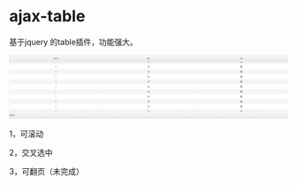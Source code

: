 ajax-table
==========
基于jquery 的table插件，功能强大。

 ![image](https://github.com/gitoneman/ajax-table/raw/master/img/table.png)

1，可滚动


2，交叉选中


3，可翻页（未完成）

